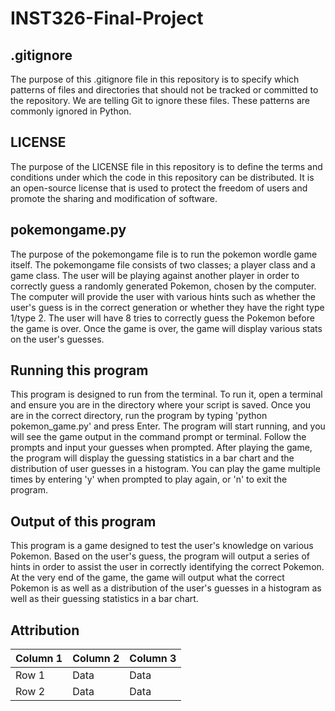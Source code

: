 # INST326-Final-Project

## .gitignore
The purpose of this .gitignore file in this repository is to specify which patterns of files and directories that should not be tracked or committed to the repository. We are telling Git to ignore these files. These patterns are commonly ignored in Python. 



## LICENSE
The purpose of the LICENSE file in this repository is to define the terms and conditions under which the code in this repository can be distributed. It is an open-source license that is used to protect the freedom of users and promote the sharing and modification of software.



## pokemongame.py
The purpose of the pokemongame file is to run the pokemon wordle game itself. The pokemongame file consists of two classes; a player class and a game class. The user will be playing against another player in order to correctly guess a randomly generated Pokemon, chosen by the computer. The computer will provide the user with various hints such as whether the user's guess is in the correct generation or whether they have the right type 1/type 2. The user will have 8 tries to correctly guess the Pokemon before the game is over. Once the game is over, the game will display various stats on the user's guesses.



## Running this program
This program is designed to run from the terminal. To run it, open a terminal and ensure you are in the directory where your script is saved. Once you are in the correct directory, run the program by typing 'python pokemon_game.py' and press Enter. The program will start running, and you will see the game output in the command prompt or terminal. Follow the prompts and input your guesses when prompted. After playing the game, the program will display the guessing statistics in a bar chart and the distribution of user guesses in a histogram. You can play the game multiple times by entering 'y' when prompted to play again, or 'n' to exit the program.




## Output of this program
This program is a game designed to test the user's knowledge on various Pokemon. Based on the user's guess, the program will output a series of hints in order to assist the user in correctly identifying the correct Pokemon. At the very end of the game, the game will output what the correct Pokemon is as well as a distribution of the user's guesses in a histogram as well as their guessing statistics in a bar chart.



## Attribution
| Column 1 | Column 2 | Column 3 |
|----------|----------|----------|
|   Row 1  |   Data   |   Data   |
|   Row 2  |   Data   |   Data   |

